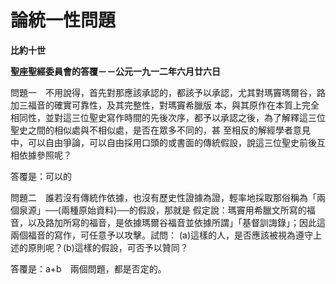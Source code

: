 # 論統一性問題


**比約十世**

**聖座聖經委員會的答覆－－公元一九一二年六月廿六日**





問題一　不用說得，首先對那應該承認的，都該予以承認，尤其對瑪竇瑪爾谷，路加三福音的確實可靠性，及其完整性，對瑪竇希臘版
本，與其原作在本質上完全相同性，並對這三位聖史寫作時間的先後次序，都予以承認之後，為了解釋這三位聖史之間的相似處與不相似處，是否在眾多不同的，甚
至相反的解經學者意見中，可以自由爭論，可以自由採用口頭的或書面的傳統假設，說這三位聖史前後互相依據參照呢？

答覆是：可以的

問題二　誰若沒有傳統作依據，也沒有歷史性證據為證，輕率地採取那俗稱為「兩個泉源」──(兩種原始資料)──的假設，那就是
假定說：瑪竇用希臘文所寫的福音，以及路加所寫的福音，是依據瑪爾谷福音並依據所謂」「基督訓誨錄」；因此這兩個福音的寫作，可任意予以攻擊。試問：
(a)這樣的人，是否應該被視為遵守上述的原則呢？(b)這樣的假設，可否予以贊同？

答覆是：a+b　兩個問題，都是否定的。

